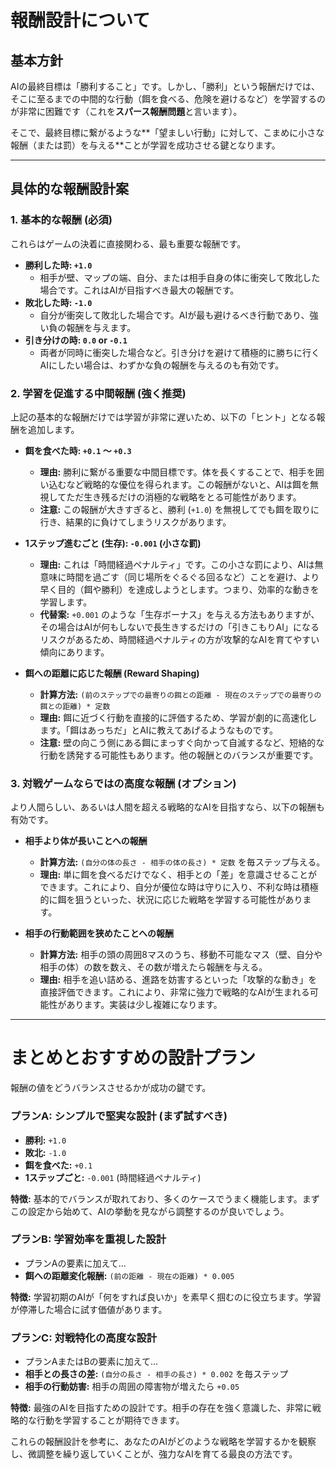# 報酬設計について
## 基本方針

AIの最終目標は「勝利すること」です。しかし、「勝利」という報酬だけでは、そこに至るまでの中間的な行動（餌を食べる、危険を避けるなど）を学習するのが非常に困難です（これを**スパース報酬問題**と言います）。

そこで、最終目標に繋がるような**「望ましい行動」に対して、こまめに小さな報酬（または罰）を与える**ことが学習を成功させる鍵となります。

---

## 具体的な報酬設計案

### 1. 基本的な報酬 (必須)

これらはゲームの決着に直接関わる、最も重要な報酬です。

*   **勝利した時: `+1.0`**
    *   相手が壁、マップの端、自分、または相手自身の体に衝突して敗北した場合です。これはAIが目指すべき最大の報酬です。
*   **敗北した時: `-1.0`**
    *   自分が衝突して敗北した場合です。AIが最も避けるべき行動であり、強い負の報酬を与えます。
*   **引き分けの時: `0.0` or `-0.1`**
    *   両者が同時に衝突した場合など。引き分けを避けて積極的に勝ちに行くAIにしたい場合は、わずかな負の報酬を与えるのも有効です。

### 2. 学習を促進する中間報酬 (強く推奨)

上記の基本的な報酬だけでは学習が非常に遅いため、以下の「ヒント」となる報酬を追加します。

*   **餌を食べた時: `+0.1` ～ `+0.3`**
    *   **理由:** 勝利に繋がる重要な中間目標です。体を長くすることで、相手を囲い込むなど戦略的な優位を得られます。この報酬がないと、AIは餌を無視してただ生き残るだけの消極的な戦略をとる可能性があります。
    *   **注意:** この報酬が大きすぎると、勝利 (`+1.0`) を無視してでも餌を取りに行き、結果的に負けてしまうリスクがあります。

*   **1ステップ進むごと (生存): `-0.001` (小さな罰)**
    *   **理由:** これは「時間経過ペナルティ」です。この小さな罰により、AIは無意味に時間を過ごす（同じ場所をぐるぐる回るなど）ことを避け、より早く目的（餌や勝利）を達成しようとします。つまり、効率的な動きを学習します。
    *   **代替案:** `+0.001` のような「生存ボーナス」を与える方法もありますが、その場合はAIが何もしないで長生きするだけの「引きこもりAI」になるリスクがあるため、時間経過ペナルティの方が攻撃的なAIを育てやすい傾向にあります。

*   **餌への距離に応じた報酬 (Reward Shaping)**
    *   **計算方法:** `(前のステップでの最寄りの餌との距離 - 現在のステップでの最寄りの餌との距離) * 定数`
    *   **理由:** 餌に近づく行動を直接的に評価するため、学習が劇的に高速化します。「餌はあっちだ」とAIに教えてあげるようなものです。
    *   **注意:** 壁の向こう側にある餌にまっすぐ向かって自滅するなど、短絡的な行動を誘発する可能性もあります。他の報酬とのバランスが重要です。

### 3. 対戦ゲームならではの高度な報酬 (オプション)

より人間らしい、あるいは人間を超える戦略的なAIを目指すなら、以下の報酬も有効です。

*   **相手より体が長いことへの報酬**
    *   **計算方法:** `(自分の体の長さ - 相手の体の長さ) * 定数` を毎ステップ与える。
    *   **理由:** 単に餌を食べるだけでなく、相手との「差」を意識させることができます。これにより、自分が優位な時は守りに入り、不利な時は積極的に餌を狙うといった、状況に応じた戦略を学習する可能性があります。

*   **相手の行動範囲を狭めたことへの報酬**
    *   **計算方法:** 相手の頭の周囲8マスのうち、移動不可能なマス（壁、自分や相手の体）の数を数え、その数が増えたら報酬を与える。
    *   **理由:** 相手を追い詰める、進路を妨害するといった「攻撃的な動き」を直接評価できます。これにより、非常に強力で戦略的なAIが生まれる可能性があります。実装は少し複雑になります。

---

# まとめとおすすめの設計プラン

報酬の値をどうバランスさせるかが成功の鍵です。

### プランA: シンプルで堅実な設計 (まず試すべき)
*   **勝利:** `+1.0`
*   **敗北:** `-1.0`
*   **餌を食べた:** `+0.1`
*   **1ステップごと:** `-0.001` (時間経過ペナルティ)

**特徴:** 基本的でバランスが取れており、多くのケースでうまく機能します。まずこの設定から始めて、AIの挙動を見ながら調整するのが良いでしょう。

### プランB: 学習効率を重視した設計
*   プランAの要素に加えて...
*   **餌への距離変化報酬:** `(前の距離 - 現在の距離) * 0.005`

**特徴:** 学習初期のAIが「何をすれば良いか」を素早く掴むのに役立ちます。学習が停滞した場合に試す価値があります。

### プランC: 対戦特化の高度な設計
*   プランAまたはBの要素に加えて...
*   **相手との長さの差:** `(自分の長さ - 相手の長さ) * 0.002` を毎ステップ
*   **相手の行動妨害:** 相手の周囲の障害物が増えたら `+0.05`

**特徴:** 最強のAIを目指すための設計です。相手の存在を強く意識した、非常に戦略的な行動を学習することが期待できます。

これらの報酬設計を参考に、あなたのAIがどのような戦略を学習するかを観察し、微調整を繰り返していくことが、強力なAIを育てる最良の方法です。
